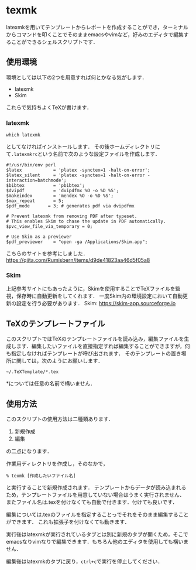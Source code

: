 # texmk
latexmkを用いてテンプレートからレポートを作成することができ，ターミナルからコマンドを叩くことでそのままemacsやvimなど，好みのエディタで編集することができるシェルスクリプトです．

## 使用環境
環境としては以下の2つを用意すれば何とかなる気がします．
* latexmk
* Skim

これらで気持ちよくTeXが書けます．

### latexmk
    which latexmk
としてなければインストールします．
その後ホームディレクトリにて`.latexmkrc`という名前で次のような設定ファイルを作成します．
```
#!/usr/bin/env perl
$latex            = 'platex -synctex=1 -halt-on-error';
$latex_silent     = 'platex -synctex=1 -halt-on-error -interaction=batchmode';
$bibtex           = 'pbibtex';
$dvipdf           = 'dvipdfmx %O -o %D %S';
$makeindex        = 'mendex %O -o %D %S';
$max_repeat       = 5;
$pdf_mode	    = 3; # generates pdf via dvipdfmx

# Prevent latexmk from removing PDF after typeset.
# This enables Skim to chase the update in PDF automatically.
$pvc_view_file_via_temporary = 0;

# Use Skim as a previewer
$pdf_previewer    = "open -ga /Applications/Skim.app";
```

こちらのサイトを参考にしました．
https://qiita.com/Rumisbern/items/d9de41823aa46d5f05a8

### Skim
上記参考サイトにもあったように，Skimを使用することでTeXファイルを監視，保存時に自動更新をしてくれます．
一度Skim内の環境設定において自動更新の設定を行う必要があります．
Skim: https://skim-app.sourceforge.io


## TeXのテンプレートファイル
このスクリプトではTeXのテンプレートファイルを読み込み，編集ファイルを生成します．編集したいファイルを直接指定すれば編集することができますが，何も指定しなければテンプレートが呼び出されます．
そのテンプレートの置き場所に関しては，次のようにお願いします．

    ~/.TeXTemplate/*.tex

\*については任意の名前で構いません．


## 使用方法
このスクリプトの使用方法は二種類あります．
1. 新規作成
2. 編集

の二点になります．


作業用ディレクトリを作成し，そのなかで，

    % texmk [作成したいファイル名]

と実行することで新規作成されます．
テンプレートからデータが読み込まれるため，テンプレートファイルを用意していない場合はうまく実行されません．
またファイル名は.texを付けなくても自動で付きます．付けても良いです．

編集については.texのファイルを指定することっでそれをそのまま編集することができます．
これも拡張子を付けなくても動きます．

実行後はlatexmkが実行されているタブとは別に新規のタブが開くため，そこでemacsなりvimなりで編集できます．もちろん他のエディタを使用しても構いません．

編集後はlatexmkのタブに戻り，`ctrl+c`で実行を停止してください．
